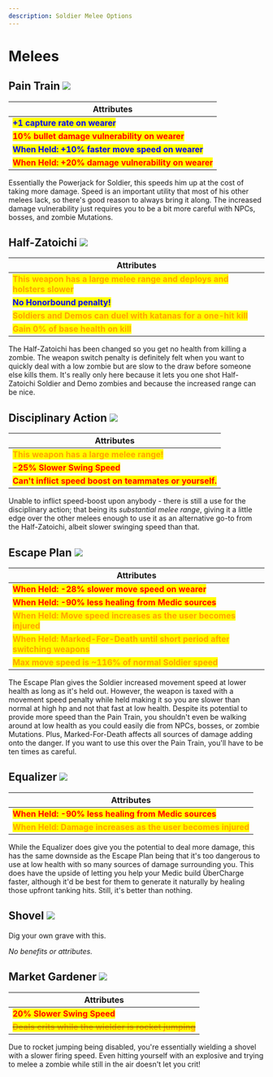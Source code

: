 ```yaml
---
description: Soldier Melee Options
---
```


# Melees

## Pain Train   ![](../../../.gitbook/assets/100px-Item\_icon\_Pain\_Train.png)

| Attributes                                                                         |
| ---------------------------------------------------------------------------------- |
| <mark style="color:blue;">**+1 capture rate on wearer**</mark>                     |
| <mark style="color:red;">**10% bullet damage vulnerability on wearer**</mark>      |
| <mark style="color:blue;">**When Held: +10% faster move speed on wearer**</mark>   |
| <mark style="color:red;">**When Held: +20% damage vulnerability on wearer**</mark> |

Essentially the Powerjack for Soldier, this speeds him up at the cost of taking more damage. Speed is an important utility that most of his other melees lack, so there's good reason to always bring it along. The increased damage vulnerability just requires you to be a bit more careful with NPCs, bosses, and zombie Mutations.

## Half-Zatoichi   ![](<../../../.gitbook/assets/100px-Item\_icon\_Half-Zatoichi (1).png>)

| Attributes                                                                                                 |
| ---------------------------------------------------------------------------------------------------------- |
| <mark style="color:orange;">**This weapon has a large melee range and deploys and holsters slower**</mark> |
| <mark style="color:blue;">**No Honorbound penalty!**</mark>                                                |
| <mark style="color:orange;">**Soldiers and Demos can duel with katanas for a one-hit kill**</mark>         |
| <mark style="color:orange;">**Gain 0% of base health on kill**</mark>                                      |

The Half-Zatoichi has been changed so you get no health from killing a zombie. The weapon switch penalty is definitely felt when you want to quickly deal with a low zombie but are slow to the draw before someone else kills them. It's really only here because it lets you one shot Half-Zatoichi Soldier and Demo zombies and because the increased range can be nice.

## **Disciplinary Action**   ![](<../../../.gitbook/assets/100px-Item\_icon\_Disciplinary\_Action (4).png>)

| Attributes                                                                              |
| --------------------------------------------------------------------------------------- |
| <mark style="color:orange;">**This weapon has a large melee range!**</mark>             |
| <mark style="color:red;">**-25% Slower Swing Speed**</mark>                             |
| <mark style="color:red;">**Can't inflict speed boost on teammates or yourself.**</mark> |

Unable to inflict speed-boost upon anybody - there is still a use for the disciplinary action; that being its _substantial melee range_, giving it a little edge over the other melees enough to use it as an alternative go-to from the Half-Zatoichi, albeit slower swinging speed than that.

## Escape Plan   ![](../../../.gitbook/assets/100px-Item\_icon\_Escape\_Plan.png)

| Attributes                                                                                                    |
| ------------------------------------------------------------------------------------------------------------- |
| <mark style="color:red;">**When Held: -28% slower move speed on wearer**</mark>                               |
| <mark style="color:red;">**When Held: -90% less healing from Medic sources**</mark>                           |
| <mark style="color:orange;">**When Held: Move speed increases as the user becomes injured**</mark>            |
| <mark style="color:orange;">**When Held: Marked-For-Death until short period after switching weapons**</mark> |
| <mark style="color:orange;">**Max move speed is \~116% of normal Soldier speed**</mark>                       |

The Escape Plan gives the Soldier increased movement speed at lower health as long as it's held out. However, the weapon is taxed with a movement speed penalty while held making it so you are slower than normal at high hp and not that fast at low health. Despite its potential to provide more speed than the Pain Train, you shouldn't even be walking around at low health as you could easily die from NPCs, bosses, or zombie Mutations. Plus, Marked-For-Death affects all sources of damage adding onto the danger. If you want to use this over the Pain Train, you'll have to be ten times as careful.

## Equalizer   ![](../../../.gitbook/assets/100px-Item\_icon\_Equalizer.png)

| Attributes                                                                                     |
| ---------------------------------------------------------------------------------------------- |
| <mark style="color:red;">**When Held: -90% less healing from Medic sources**</mark>            |
| <mark style="color:orange;">**When Held: Damage increases as the user becomes injured**</mark> |

While the Equalizer does give you the potential to deal more damage, this has the same downside as the Escape Plan being that it's too dangerous to use at low health with so many sources of damage surrounding you. This does have the upside of letting you help your Medic build ÜberCharge faster, although it'd be best for them to generate it naturally by healing those upfront tanking hits. Still, it's better than nothing.

## Shovel   ![](../../../.gitbook/assets/100px-Item\_icon\_Shovel.png)

Dig your own grave with this.&#x20;

_No benefits or attributes._

## Market Gardener   ![](../../../.gitbook/assets/100px-Item\_icon\_Market\_Gardener.png)

| Attributes                                                                                 |
| ------------------------------------------------------------------------------------------ |
| <mark style="color:red;">**20% Slower Swing Speed**</mark>                                 |
| ~~<mark style="color:orange;">**Deals crits while the wielder is rocket jumping**</mark>~~ |

Due to rocket jumping being disabled, you're essentially wielding a shovel with a slower firing speed. Even hitting yourself with an explosive and trying to melee a zombie while still in the air doesn't let you crit!





